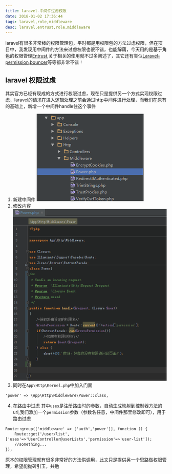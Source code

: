 ```yaml
---
title: laravel-中间件过虑权限
date: 2018-01-02 17:36:44
tags: laravel,role,middleware
desc: laravel,entrust,role,middleware
---
```

laravel有很多非常棒的权限管理包，平时都是用权限包的方法过虑权限，但在项目中，我发现用中间件的方法来过虑权限也很不错，也能解藕，今天用的是基于角色的权限管理[Entrust](https://github.com/Zizaco/entrust),关于相关的使用就不过多阐述了，其它还有类似[Laravel-permission](https://github.com/spatie/laravel-permission),[bouncer](https://github.com/JosephSilber/bouncer)等等都非常不错！<!-- more -->

## laravel 权限过虑
其实官方已经有现成的方式进行权限过虑，现在只是提供另一个方式实现权限过虑，laravel的请求在进入逻辑处理之前会通过http中间件进行处理，而我们在原有的基础上，新增一个中间件handle住这个事件
1. 新建中间件
![middleware_path](https://raw.githubusercontent.com/areirei/fileStore/master/pic/power_path.png)
2. 修改内容
![middleware_code](https://raw.githubusercontent.com/areirei/fileStore/master/pic/power_file.png)
3. 同时在`App\Http\Kernel.php`中加入门面
```
'power' => \App\Http\Middleware\Power::class,
```
4. 在路由中过虑
其中`uses`是注册路由时的参数，自动生成映射到控制器方法的uri,我们添加一个`permission`参数（参数名任意，中间件那里修改即可），用于路由过虑
```
Route::group(['middleware' => ['auth','power']], function () {
    Route::get('/user/list',['uses'=>'UserController@userLists','permission'=>'user-list']);
    //something...
});
```
<div class="tip">
原本的权限管理就有很多非常好的方法供调用，此文只是提供另一个思路做权限管理，希望能抛砖引玉，共勉
</div>